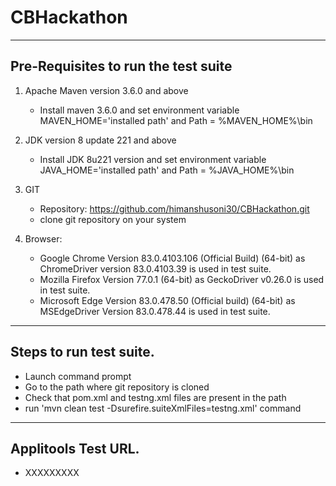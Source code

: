 # CBHackathon

---------------------------------------
Pre-Requisites to run the test suite
-------------------------------------------

   1. Apache Maven version 3.6.0 and above
		- Install maven 3.6.0 and set environment variable MAVEN_HOME='installed path' and Path = %MAVEN_HOME%\bin
	
   2. JDK version 8 update 221 and above
		- Install JDK 8u221 version and set environment variable JAVA_HOME='installed path' and Path = %JAVA_HOME%\bin
	
   3. GIT
   		- Repository: https://github.com/himanshusoni30/CBHackathon.git		
		- clone git repository on your system
		
   4. Browser:
		- Google Chrome Version 83.0.4103.106 (Official Build) (64-bit) as ChromeDriver version 83.0.4103.39 is used in test suite.
		- Mozilla Firefox Version 77.0.1 (64-bit) as GeckoDriver v0.26.0 is used in test suite.
		- Microsoft Edge Version 83.0.478.50 (Official build) (64-bit) as MSEdgeDriver Version 83.0.478.44 is used in test suite.

	
---------------------------------------
Steps to run test suite.
---------------------------------------
   - Launch command prompt
   - Go to the path where git repository is cloned
   - Check that pom.xml and testng.xml files are present in the path
   - run 'mvn clean test -Dsurefire.suiteXmlFiles=testng.xml' command

---------------------------------------
Applitools Test URL.
---------------------------------------
   - XXXXXXXXX
